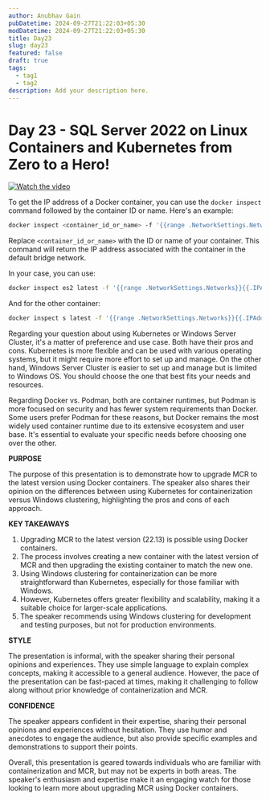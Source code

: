```yaml
---
author: Anubhav Gain
pubDatetime: 2024-09-27T21:22:03+05:30
modDatetime: 2024-09-27T21:22:03+05:30
title: Day23
slug: day23
featured: false
draft: true
tags:
  - tag1
  - tag2
description: Add your description here.
---
```


# Day 23 - SQL Server 2022 on Linux Containers and Kubernetes from Zero to a Hero!

[![Watch the video](/thumbnails/day23.png)](https://www.youtube.com/watch?v=BgttLzkzNBs)

To get the IP address of a Docker container, you can use the `docker inspect` command followed by the container ID or name. Here's an example:

```bash
docker inspect <container_id_or_name> -f '{{range .NetworkSettings.Networks}}{{.IPAddress}} {{end}}'
```

Replace `<container_id_or_name>` with the ID or name of your container. This command will return the IP address associated with the container in the default bridge network.

In your case, you can use:

```bash
docker inspect es2 latest -f '{{range .NetworkSettings.Networks}}{{.IPAddress}} {{end}}'
```

And for the other container:

```bash
docker inspect s latest -f '{{range .NetworkSettings.Networks}}{{.IPAddress}} {{end}}'
```

Regarding your question about using Kubernetes or Windows Server Cluster, it's a matter of preference and use case. Both have their pros and cons. Kubernetes is more flexible and can be used with various operating systems, but it might require more effort to set up and manage. On the other hand, Windows Server Cluster is easier to set up and manage but is limited to Windows OS. You should choose the one that best fits your needs and resources.

Regarding Docker vs. Podman, both are container runtimes, but Podman is more focused on security and has fewer system requirements than Docker. Some users prefer Podman for these reasons, but Docker remains the most widely used container runtime due to its extensive ecosystem and user base. It's essential to evaluate your specific needs before choosing one over the other.

**PURPOSE**

The purpose of this presentation is to demonstrate how to upgrade MCR to the latest version using Docker containers. The speaker also shares their opinion on the differences between using Kubernetes for containerization versus Windows clustering, highlighting the pros and cons of each approach.

**KEY TAKEAWAYS**

1. Upgrading MCR to the latest version (22.13) is possible using Docker containers.
2. The process involves creating a new container with the latest version of MCR and then upgrading the existing container to match the new one.
3. Using Windows clustering for containerization can be more straightforward than Kubernetes, especially for those familiar with Windows.
4. However, Kubernetes offers greater flexibility and scalability, making it a suitable choice for larger-scale applications.
5. The speaker recommends using Windows clustering for development and testing purposes, but not for production environments.

**STYLE**

The presentation is informal, with the speaker sharing their personal opinions and experiences. They use simple language to explain complex concepts, making it accessible to a general audience. However, the pace of the presentation can be fast-paced at times, making it challenging to follow along without prior knowledge of containerization and MCR.

**CONFIDENCE**

The speaker appears confident in their expertise, sharing their personal opinions and experiences without hesitation. They use humor and anecdotes to engage the audience, but also provide specific examples and demonstrations to support their points.

Overall, this presentation is geared towards individuals who are familiar with containerization and MCR, but may not be experts in both areas. The speaker's enthusiasm and expertise make it an engaging watch for those looking to learn more about upgrading MCR using Docker containers.
